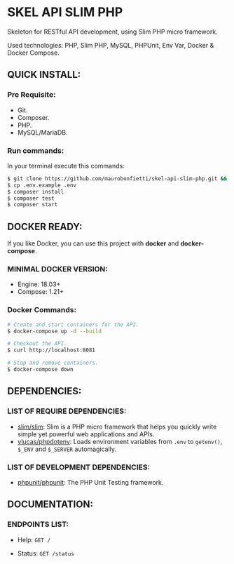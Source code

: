 # SKEL API SLIM PHP

Skeleton for RESTful API development, using Slim PHP micro framework.

Used technologies: PHP, Slim PHP, MySQL, PHPUnit, Env Var, Docker & Docker Compose.

## QUICK INSTALL:

### Pre Requisite:

- Git.
- Composer.
- PHP.
- MySQL/MariaDB.

### Run commands:

In your terminal execute this commands:

```bash
$ git clone https://github.com/maurobonfietti/skel-api-slim-php.git && cd skel-api-slim-php
$ cp .env.example .env
$ composer install
$ composer test
$ composer start
```


## DOCKER READY:

If you like Docker, you can use this project with **docker** and **docker-compose**.


### MINIMAL DOCKER VERSION:

* Engine: 18.03+
* Compose: 1.21+


### Docker Commands:

```bash
# Create and start containers for the API.
$ docker-compose up -d --build

# Checkout the API.
$ curl http://localhost:8081

# Stop and remove containers.
$ docker-compose down
```


## DEPENDENCIES:

### LIST OF REQUIRE DEPENDENCIES:

- [slim/slim](https://github.com/slimphp/Slim): Slim is a PHP micro framework that helps you quickly write simple yet powerful web applications and APIs.
- [vlucas/phpdotenv](https://github.com/vlucas/phpdotenv): Loads environment variables from `.env` to `getenv()`, `$_ENV` and `$_SERVER` automagically.

### LIST OF DEVELOPMENT DEPENDENCIES:

- [phpunit/phpunit](https://github.com/sebastianbergmann/phpunit): The PHP Unit Testing framework.


## DOCUMENTATION:

### ENDPOINTS LIST:

- Help: `GET /`

- Status: `GET /status`
